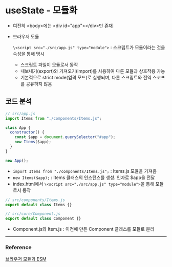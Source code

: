 # useState - 모듈화

- 여전히 \<body>에는 \<div id="app">\</div>만 존재
- 브라우저 모듈

  `\<script src="./src/app.js" type="module">` : 스크립트가 모듈이라는 것을 속성을 통해 명시

  - 스크립트 파일이 모듈로서 동작
  - 내보내기(export)와 가져오기(import)를 사용하여 다른 모듈과 상호작용 가능
  - 기본적으로 strict mode(엄격 모드)로 실행되며, 다른 스크립트와 전역 스코프를 공유하지 않음

## 코드 분석

```js
// src/app.js
import Items from "./components/Items.js";

class App {
  constructor() {
    const $app = document.querySelector("#app");
    new Items($app);
  }
}

new App();
```

- `import Items from "./components/Items.js";` : Items.js 모듈을 가져옴
- `new Items($app);` : Items 클래스의 인스턴스를 생성. 인자로 $app을 전달
- index.html에서 `\<script src="./src/app.js" type="module">`을 통해 모듈로서 동작

```js
// src/components/Items.js
export default class Items {}
```

```js
// src/core/Component.js
export default class Component {}
```

- Component.js와 Item.js : 이전에 만든 Component 클래스를 모듈로 분리

---

### Reference

[브라우저 모듈과 ESM](https://eyabc.github.io/Doc/dev/core-javascript/%EB%B8%8C%EB%9D%BC%EC%9A%B0%EC%A0%80%20%EB%AA%A8%EB%93%88.html)
